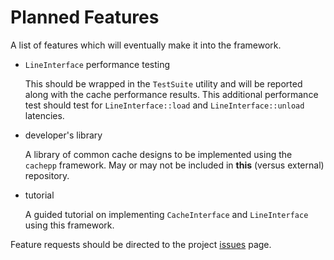 Planned Features
====

A list of features which will eventually make it into the framework.

* `LineInterface` performance testing

	This should be wrapped in the `TestSuite` utility and will be reported along with the cache performance results. This additional performance test should test for 
	`LineInterface::load` and `LineInterface::unload` latencies.

* developer's library

	A library of common cache designs to be implemented using the `cachepp` framework. May or may not be included in **this** (versus external) repository.

* tutorial

	A guided tutorial on implementing `CacheInterface` and `LineInterface` using this framework.

Feature requests should be directed to the project [issues](https://github.com/cripplet/cachepp/issues) page.
